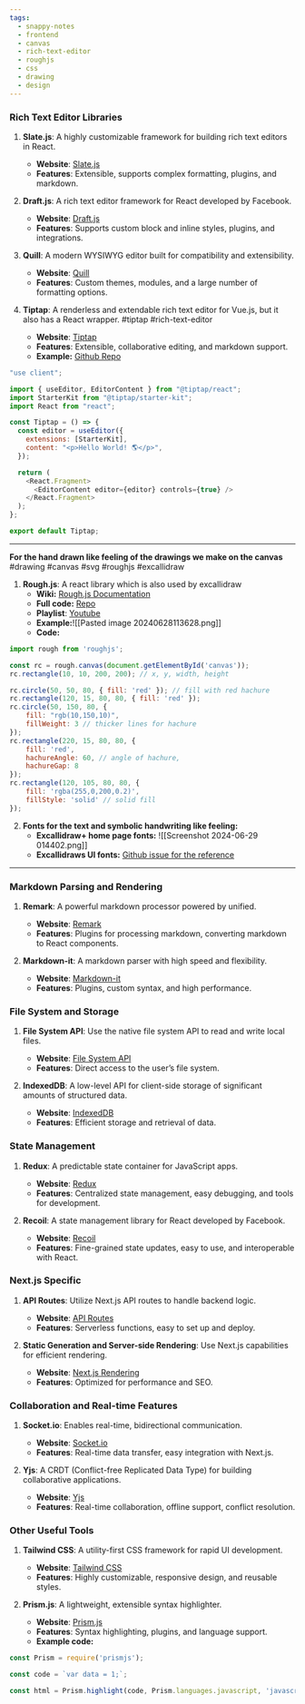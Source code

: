 ```yaml
---
tags:
  - snappy-notes
  - frontend
  - canvas
  - rich-text-editor
  - roughjs
  - css
  - drawing
  - design
---
```

### Rich Text Editor Libraries
1. **Slate.js**: A highly customizable framework for building rich text editors in React.
   - **Website**: [Slate.js](https://www.slatejs.org/)
   - **Features**: Extensible, supports complex formatting, plugins, and markdown.

2. **Draft.js**: A rich text editor framework for React developed by Facebook.
   - **Website**: [Draft.js](https://draftjs.org/)
   - **Features**: Supports custom block and inline styles, plugins, and integrations.

3. **Quill**: A modern WYSIWYG editor built for compatibility and extensibility.
   - **Website**: [Quill](https://quilljs.com/)
   - **Features**: Custom themes, modules, and a large number of formatting options.

4. **Tiptap**: A renderless and extendable rich text editor for Vue.js, but it also has a React wrapper. #tiptap #rich-text-editor
   - **Website**: [Tiptap](https://tiptap.dev/)
   - **Features**: Extensible, collaborative editing, and markdown support.
   - **Example:** [Github Repo](https://github.com/dtg-lucifer/demo-rich-text-editor)
```jsx
"use client";  

import { useEditor, EditorContent } from "@tiptap/react";
import StarterKit from "@tiptap/starter-kit";
import React from "react";

const Tiptap = () => {
  const editor = useEditor({
    extensions: [StarterKit],
    content: "<p>Hello World! 🌎️</p>",
  });

  return (
    <React.Fragment>
      <EditorContent editor={editor} controls={true} />
    </React.Fragment>
  );
};

export default Tiptap;
```
---
**For the hand drawn like feeling of the drawings we make on the canvas** #drawing #canvas #svg #roughjs #excallidraw 
1. **Rough.js**: A react library which is also used by excallidraw
	- **Wiki:** [Rough.js Documentation](https://github.com/rough-stuff/rough/wiki#roughjs-api)
	- **Full code:** [Repo](https://github.com/redhwannacef/youtube-tutorials/tree/main/excalidraw-tutorial)
	- **Playlist**: [Youtube](https://youtube.com/playlist?list=PLSxgVLtIB0IFmQGuVMSE_wDHPW5rq4Ik7&si=OgGB2EujWbn2meW1)
	-  **Example:**![[Pasted image 20240628113628.png]]
	- **Code:** 
```js
import rough from 'roughjs';

const rc = rough.canvas(document.getElementById('canvas'));
rc.rectangle(10, 10, 200, 200); // x, y, width, height

rc.circle(50, 50, 80, { fill: 'red' }); // fill with red hachure
rc.rectangle(120, 15, 80, 80, { fill: 'red' });
rc.circle(50, 150, 80, {
	fill: "rgb(10,150,10)",
	fillWeight: 3 // thicker lines for hachure
});
rc.rectangle(220, 15, 80, 80, {  
	fill: 'red',  
	hachureAngle: 60, // angle of hachure,  
	hachureGap: 8
});
rc.rectangle(120, 105, 80, 80, {  
	fill: 'rgba(255,0,200,0.2)',  
	fillStyle: 'solid' // solid fill
});
```
2. **Fonts for the text and symbolic handwriting like feeling:**
	- **Excallidraw+ home page fonts:**
		![[Screenshot 2024-06-29 014402.png]]
	- **Excallidraws UI fonts:** [Github issue for the reference](https://github.com/excalidraw/excalidraw/issues/2945)
---

### Markdown Parsing and Rendering
1. **Remark**: A powerful markdown processor powered by unified.
   - **Website**: [Remark](https://remark.js.org/)
   - **Features**: Plugins for processing markdown, converting markdown to React components.

2. **Markdown-it**: A markdown parser with high speed and flexibility.
   - **Website**: [Markdown-it](https://github.com/markdown-it/markdown-it)
   - **Features**: Plugins, custom syntax, and high performance.

### File System and Storage
1. **File System API**: Use the native file system API to read and write local files.
   - **Website**: [File System API](https://developer.mozilla.org/en-US/docs/Web/API/File_System_Access_API)
   - **Features**: Direct access to the user’s file system.

2. **IndexedDB**: A low-level API for client-side storage of significant amounts of structured data.
   - **Website**: [IndexedDB](https://developer.mozilla.org/en-US/docs/Web/API/IndexedDB_API)
   - **Features**: Efficient storage and retrieval of data.

### State Management
1. **Redux**: A predictable state container for JavaScript apps.
   - **Website**: [Redux](https://redux.js.org/)
   - **Features**: Centralized state management, easy debugging, and tools for development.

2. **Recoil**: A state management library for React developed by Facebook.
   - **Website**: [Recoil](https://recoiljs.org/)
   - **Features**: Fine-grained state updates, easy to use, and interoperable with React.

### Next.js Specific
1. **API Routes**: Utilize Next.js API routes to handle backend logic.
   - **Website**: [API Routes](https://nextjs.org/docs/api-routes/introduction)
   - **Features**: Serverless functions, easy to set up and deploy.

2. **Static Generation and Server-side Rendering**: Use Next.js capabilities for efficient rendering.
   - **Website**: [Next.js Rendering](https://nextjs.org/docs/basic-features/pages#static-generation-recommended)
   - **Features**: Optimized for performance and SEO.

### Collaboration and Real-time Features
1. **Socket.io**: Enables real-time, bidirectional communication.
   - **Website**: [Socket.io](https://socket.io/)
   - **Features**: Real-time data transfer, easy integration with Next.js.

2. **Yjs**: A CRDT (Conflict-free Replicated Data Type) for building collaborative applications.
   - **Website**: [Yjs](https://yjs.dev/)
   - **Features**: Real-time collaboration, offline support, conflict resolution.

### Other Useful Tools
1. **Tailwind CSS**: A utility-first CSS framework for rapid UI development.
   - **Website**: [Tailwind CSS](https://tailwindcss.com/)
   - **Features**: Highly customizable, responsive design, and reusable styles.

2. **Prism.js**: A lightweight, extensible syntax highlighter.
   - **Website**: [Prism.js](https://prismjs.com/)
   - **Features**: Syntax highlighting, plugins, and language support.
   - **Example code:**

```js
const Prism = require('prismjs');

const code = `var data = 1;`;

const html = Prism.highlight(code, Prism.languages.javascript, 'javascript');
```
